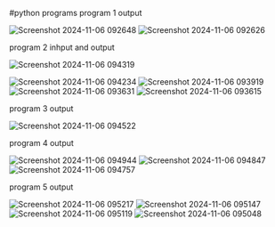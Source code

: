 #python programs
program 1 output

![Screenshot 2024-11-06 092648](https://github.com/user-attachments/assets/5bf8f3ef-15e9-4921-b246-829a9621dd1d)
![Screenshot 2024-11-06 092626](https://github.com/user-attachments/assets/6ef83440-e819-471c-8553-bfa99bfc84eb)

program 2 inhput and output


![Screenshot 2024-11-06 094319](https://github.com/user-attachments/assets/a0579427-375c-437c-b137-694f76d9fe2f)


![Screenshot 2024-11-06 094234](https://github.com/user-attachments/assets/254416c9-b5e3-4772-bf00-b5e15e2d557e)
![Screenshot 2024-11-06 093919](https://github.com/user-attachments/assets/828de277-31a3-43fb-9ec5-cfca5e6b8526)
![Screenshot 2024-11-06 093631](https://github.com/user-attachments/assets/efd1dc71-ca5f-4165-ba5a-57658748a20d)
![Screenshot 2024-11-06 093615](https://github.com/user-attachments/assets/701c16f1-325c-42a9-a42b-080a85e6b399)


program 3 output

![Screenshot 2024-11-06 094522](https://github.com/user-attachments/assets/9032ed9f-c7cf-47c6-b1a4-8eb50f327c20)


program 4 output

![Screenshot 2024-11-06 094944](https://github.com/user-attachments/assets/168d7e38-8272-4754-a300-7215be5d482c)
![Screenshot 2024-11-06 094847](https://github.com/user-attachments/assets/b8cf5617-7a49-4dcb-a0f0-59a75eb9e06c)
![Screenshot 2024-11-06 094757](https://github.com/user-attachments/assets/491f2ece-461c-41f4-b5a9-a770854aa71d)

program 5 output

![Screenshot 2024-11-06 095217](https://github.com/user-attachments/assets/9e64caa1-2c8a-4021-8697-74a6e5060962)
![Screenshot 2024-11-06 095147](https://github.com/user-attachments/assets/e3eadac3-e2fa-41c0-9e86-866d5b7d3e92)
![Screenshot 2024-11-06 095119](https://github.com/user-attachments/assets/bffc7cc6-79ab-4e79-be3f-d9ee3f63cc4f)
![Screenshot 2024-11-06 095048](https://github.com/user-attachments/assets/bba8db32-6d93-4cf7-9870-12b4a7e0d1ac)
